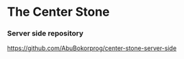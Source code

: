 # The Center Stone

### Server side repository
https://github.com/AbuBokorprog/center-stone-server-side

